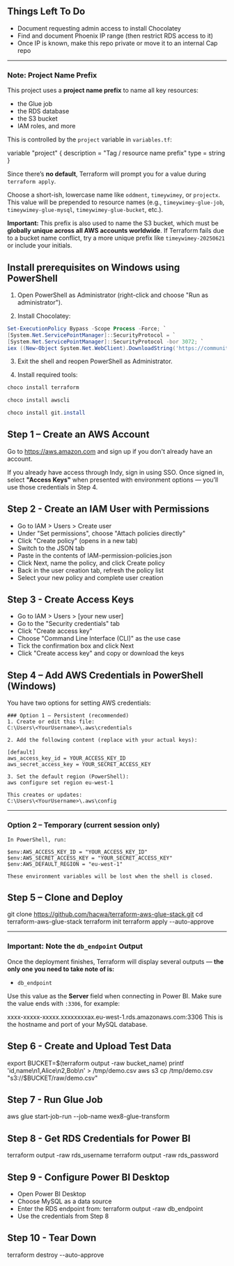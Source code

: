 ## Things Left To Do

- Document requesting admin access to install Chocolatey
- Find and document Phoenix IP range (then restrict RDS access to it)
- Once IP is known, make this repo private or move it to an internal Cap repo


---
### Note: Project Name Prefix

This project uses a **project name prefix** to name all key resources:

- the Glue job
- the RDS database
- the S3 bucket
- IAM roles, and more

This is controlled by the `project` variable in `variables.tf`:

variable "project" {
  description = "Tag / resource name prefix"
  type        = string
}

Since there’s **no default**, Terraform will prompt you for a value during `terraform apply`.

Choose a short-ish, lowercase name like `oddment`, `timeywimey`, or `projectx`.
This value will be prepended to resource names (e.g., `timeywimey-glue-job`, `timeywimey-glue-mysql`, `timeywimey-glue-bucket`, etc.).

**Important:**
This prefix is also used to name the S3 bucket, which must be **globally unique across all AWS accounts worldwide**.
If Terraform fails due to a bucket name conflict, try a more unique prefix like `timeywimey-20250621` or include your initials.


## Install prerequisites on Windows using PowerShell

1. Open PowerShell as Administrator (right-click and choose "Run as administrator").

2. Install Chocolatey:

```powershell
Set-ExecutionPolicy Bypass -Scope Process -Force; `
[System.Net.ServicePointManager]::SecurityProtocol = `
[System.Net.ServicePointManager]::SecurityProtocol -bor 3072; `
iex ((New-Object System.Net.WebClient).DownloadString('https://community.chocolatey.org/install.ps1'))
```

3. Exit the shell and reopen PowerShell as Administrator.

4. Install required tools:

```powershell
choco install terraform
```

```powershell
choco install awscli
```

```powershell
choco install git.install
```

## Step 1 – Create an AWS Account

Go to https://aws.amazon.com and sign up if you don't already have an account.

If you already have access through Indy, sign in using SSO.
Once signed in, select **"Access Keys"** when presented with environment options —
you’ll use those credentials in Step 4.

## Step 2 - Create an IAM User with Permissions

- Go to IAM > Users > Create user
- Under "Set permissions", choose "Attach policies directly"
- Click "Create policy" (opens in a new tab)
- Switch to the JSON tab
- Paste in the contents of IAM-permission-policies.json
- Click Next, name the policy, and click Create policy
- Back in the user creation tab, refresh the policy list
- Select your new policy and complete user creation

## Step 3 - Create Access Keys

- Go to IAM > Users > [your new user]
- Go to the "Security credentials" tab
- Click "Create access key"
- Choose "Command Line Interface (CLI)" as the use case
- Tick the confirmation box and click Next
- Click "Create access key" and copy or download the keys

## Step 4 – Add AWS Credentials in PowerShell (Windows)

You have two options for setting AWS credentials:

    ### Option 1 – Persistent (recommended)
    1. Create or edit this file:
    C:\Users\<YourUsername>\.aws\credentials

    2. Add the following content (replace with your actual keys):

    [default]
    aws_access_key_id = YOUR_ACCESS_KEY_ID
    aws_secret_access_key = YOUR_SECRET_ACCESS_KEY

    3. Set the default region (PowerShell):
    aws configure set region eu-west-1

    This creates or updates:
    C:\Users\<YourUsername>\.aws\config

---

### Option 2 – Temporary (current session only)

    In PowerShell, run:

    $env:AWS_ACCESS_KEY_ID = "YOUR_ACCESS_KEY_ID"
    $env:AWS_SECRET_ACCESS_KEY = "YOUR_SECRET_ACCESS_KEY"
    $env:AWS_DEFAULT_REGION = "eu-west-1"

    These environment variables will be lost when the shell is closed.


## Step 5 – Clone and Deploy

git clone https://github.com/hacwa/terraform-aws-glue-stack.git
cd terraform-aws-glue-stack
terraform init
terraform apply --auto-approve

---

### Important: Note the `db_endpoint` Output

Once the deployment finishes, Terraform will display several outputs — **the only one you need to take note of is:**

- `db_endpoint`

Use this value as the **Server** field when connecting in Power BI.
Make sure the value ends with `:3306`, for example:

xxxx-xxxxx-xxxxx.xxxxxxxxax.eu-west-1.rds.amazonaws.com:3306
This is the hostname and port of your MySQL database.

## Step 6 - Create and Upload Test Data

export BUCKET=$(terraform output -raw bucket_name)
printf 'id,name\n1,Alice\n2,Bob\n' > /tmp/demo.csv
aws s3 cp /tmp/demo.csv "s3://$BUCKET/raw/demo.csv"

## Step 7 - Run Glue Job

aws glue start-job-run --job-name wex8-glue-transform

## Step 8 - Get RDS Credentials for Power BI

terraform output -raw rds_username
terraform output -raw rds_password

## Step 9 - Configure Power BI Desktop

- Open Power BI Desktop
- Choose MySQL as a data source
- Enter the RDS endpoint from: terraform output -raw db_endpoint
- Use the credentials from Step 8

## Step 10 - Tear Down

terraform destroy --auto-approve
